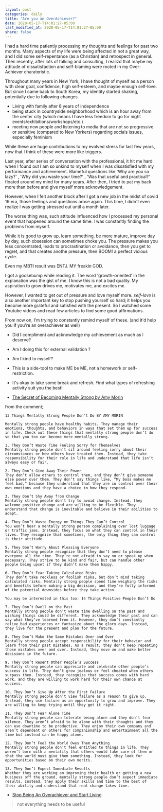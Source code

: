 ```yaml
---
layout: post
categories: daily
title: "Are you an OverAchiever?"
date: 2020-05-17-T14:01:27-05:00
last_modified_at: 2020-05-17-T14:01:27-05:00
share: false
---
```


I had a hard time patiently processing my thoughts and feelings for past two months. Many aspects of my life were being affected in not a great way, and I did some self-repentance (as a Christian) and retrospect in general.
Then recently, after lots of talking and consulting, I realizd that maybe my attitude of dissatisfaction and self-blaming were rooted in my Over-Achiever charateristic.

Throughout many years in New York, I have thought of myself as a person with clear goal, confidence, high self-esteem, and maybe enough self-love. But since I came back to South Korea, my identity started shaking, potentially due to following changes.

- Living with family after 8 years of independence
- being stuck in countryside neighborhood which is an hour away from the center city (which means I have less freedom to go for night events/exhibitions/workshops/etc.)
- meeting new people and listening to media that are not so progressive or sensitive (compared to New Yorkers) regarding socials issues, especially feminism

While these are huge contributions to my evolved stress for last few years, now that I think of these were more like triggers. 

Last year, after series of conversation with the professional, it hit me hard when I found out I am so unkind to myself when I was dissatisfied with my performance and achievement. Blameful questions like 'Why are you so lazy?' , 'Why did you waste your time?' , 'Was that useful and practical?' floated around my mind for many years. After then, I tried to pat my back more than before and give myself more acknowledgement. 

However, when I felt another block after I got a new job in the midst of covid 19 era, those feelings and questions arose again. This time, I didn't even realize I was getting stressed out until a month later. 

The worse thing was, such attitude influenced how I processed my personal event that happened around the same time. I was constantly finding the problems from myself. 

While it is good to grow up, learn something, be more mature, improve day by day, such obsession can sometimes choke you. The pressure makes you less concentrated, leads to procrastination or avoidance, then you get to regret, and that creates anothe pressure, then BOOM! a perfect vicious cycle.

Even my MBTI result was ENTJ. MY freakin GOD. 

I got a goosebump while reading it. The word 'growth-oriented' in the explanation was the gist of me. I know this is not a bad quality. My aspiration to grow drives me, motivates me, and excites me.

However, I wanted to get out of pressure and love myself more. *self-love* is also another important key to stop pushing yourself so hard; it helps you become more grateful and satisfied with the present. So I watched some Youtube videos and read few articles to find some good affirmations.

From now on, I'm trying to constantly remind myself of these. (and it'd help you if you're an overachiever as well)
- Did I compliment and acknowledge my achievement as much as I deserve?
- Am I doing this for external validation ?
- Am I kind to myself? 
- This is a side-tool to make ME be ME, not a homework or self-restriction.
- It's okay to take some break and refresh. Find what types of refreshing activity suit you the best!


- [The Secret of Becoming Mentally Strong by Amy Morin](https://www.youtube.com/watch?v=TFbv757kup4&t=224s)

from the comment;

```
13 Things Mentally Strong People Don’t Do BY AMY MORIN

Mentally strong people have healthy habits. They manage their emotions, thoughts, and behaviors in ways that set them up for success in life. Check out these things that mentally strong people don’t do so that you too can become more mentally strong.

1. They Don’t Waste Time Feeling Sorry for Themselves
Mentally strong people don’t sit around feeling sorry about their circumstances or how others have treated them. Instead, they take responsibility for their role in life and understand that life isn’t always easy or fair.
 
2. They Don’t Give Away Their Power
They don’t allow others to control them, and they don’t give someone else power over them. They don’t say things like, “My boss makes me feel bad,” because they understand that they are in control over their own emotions and they have a choice in how they respond.

3. They Don’t Shy Away from Change
Mentally strong people don’t try to avoid change. Instead, they welcome positive change and are willing to be flexible. They understand that change is inevitable and believe in their abilities to adapt.

4. They Don’t Waste Energy on Things They Can’t Control
You won’t hear a mentally strong person complaining over lost luggage or traffic jams. Instead, they focus on what they can control in their lives. They recognize that sometimes, the only thing they can control is their attitude.

5. They Don’t Worry About Pleasing Everyone
Mentally strong people recognize that they don’t need to please everyone all the time. They’re not afraid to say no or speak up when necessary. They strive to be kind and fair, but can handle other people being upset if they didn’t make them happy.

6. They Don’t Fear Taking Calculated Risks
They don’t take reckless or foolish risks, but don’t mind taking calculated risks. Mentally strong people spend time weighing the risks and benefits before making a big decision, and they’re fully informed of the potential downsides before they take action.

You may be interested in this too: 14 Things Positive People Don’t Do

7. They Don’t Dwell on the Past
Mentally strong people don’t waste time dwelling on the past and wishing things could be different. They acknowledge their past and can say what they’ve learned from it. However, they don’t constantly relive bad experiences or fantasize about the glory days. Instead, they live for the present and plan for the future.

8. They Don’t Make the Same Mistakes Over and Over
Mentally strong people accept responsibility for their behavior and learn from their past mistakes. As a result, they don’t keep repeating those mistakes over and over. Instead, they move on and make better decisions in the future.

9. They Don’t Resent Other People’s Success
Mentally strong people can appreciate and celebrate other people’s success in life. They don’t grow jealous or feel cheated when others surpass them. Instead, they recognize that success comes with hard work, and they are willing to work hard for their own chance at success.

10. They Don’t Give Up After the First Failure
Mentally strong people don’t view failure as a reason to give up. Instead, they use failure as an opportunity to grow and improve. They are willing to keep trying until they get it right.

11. They Don’t Fear Alone Time
Mentally strong people can tolerate being alone and they don’t fear silence. They aren’t afraid to be alone with their thoughts and they can use downtime to be productive. They enjoy their own company and aren’t dependent on others for companionship and entertainment all the time but instead can be happy alone.

12. They Don’t Feel the World Owes Them Anything
Mentally strong people don’t feel entitled to things in life. They weren’t born with a mentality that others would take care of them or that the world must give them something. Instead, they look for opportunities based on their own merits.

13. They Don’t Expect Immediate Results
Whether they are working on improving their health or getting a new business off the ground, mentally strong people don’t expect immediate results. Instead, they apply their skills and time to the best of their ability and understand that real change takes time.
```

- [Stop Being An Overachiever and Start Living](https://www.youtube.com/watch?v=klHq9-hWdM0)

> not everything needs to be useful
